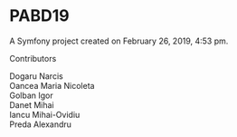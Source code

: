PABD19
======

A Symfony project created on February 26, 2019, 4:53 pm.

Contributors

Dogaru Narcis  
Oancea Maria Nicoleta  
Golban Igor  
Danet Mihai  
Iancu Mihai-Ovidiu  
Preda Alexandru